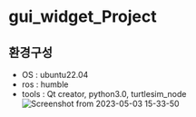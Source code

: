 # gui_widget_Project

## 환경구성
- OS : ubuntu22.04 
- ros : humble
- tools : Qt creator, python3.0, turtlesim_node
![Screenshot from 2023-05-03 15-33-50](https://user-images.githubusercontent.com/84003327/235856652-3f8f9778-eb57-4d36-adc8-e9222a131a70.png)
